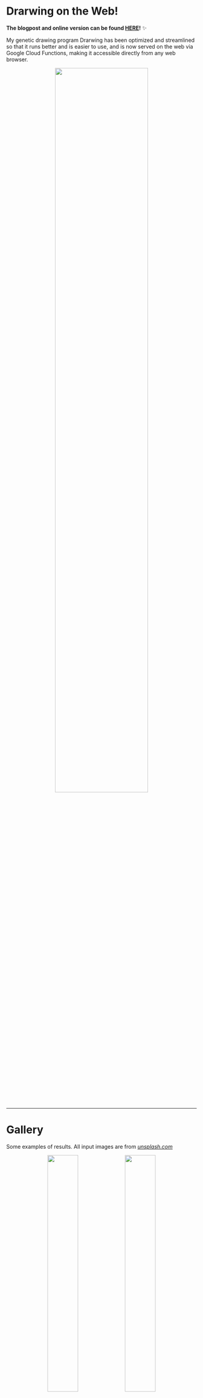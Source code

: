
# Drarwing on the Web!

**The blogpost and online version can be found [HERE](https://www.berryvansomeren.com/posts/drarwing_web)!** ✨

My genetic drawing program Drarwing has been optimized and streamlined so that it runs better and is easier to use,
and is now served on the web via Google Cloud Functions, making it accessible directly from any web browser.

<div align="center">
    <img src="./_doc/finch_via_drarwing_web_canvas_gif.gif" width="70%">
</div>

---

# Gallery

Some examples of results. All input images are from _[unsplash.com](https://unsplash.com/)_

<div align="center">
    <div >
        <img src="./_doc/butterfly.gif" width="40%">
        <img src="./_doc/butterfly.png" width="40%">
    </div>
    <div >
        <img src="./_doc/tiger.gif" width="40%">
        <img src="./_doc/tiger.png" width="40%">
    </div>
    <div >
        <img src="./_doc/frog.gif" width="40%">
        <img src="./_doc/frog.png" width="40%">
    </div>
    <div >
        <img src="./_doc/owl.gif" width="40%">
        <img src="./_doc/owl.png" width="40%">
    </div>
</div>

---

# BLOG: Some Nerdy Details

While the performance of Drarwing has drastically improved,
I did an interesting experiment for potentially improving it even further.
Drarwing uses an evolutionary algorithm, which includes a "selection" phase
to select which "specimen" get to live in the next "generation" of the "population".
Drarwing simply starts with a single specimen, copies it, mutates the copy,
and then checks if the copy is an improvement over the last version -
effectively using a population size of 2.
I wondered what would happen if we used a population size of 1.

Since the mutations are guided in a way that *should* improve the result,
we could try skipping the check whether the new version is an improvement.
However, in reality, not every mutation is an improvement.
We use single pixel values to determine condidate locations for new brush strokes.
However, when placing the brush stroke, not only that particular pixel is affected,
but also many pixels around it.
As a result, placing a new brush stroke might make a specimen worse than its predecessor.
This is not always a problem; it's okay if the fitness score temporarily becomes worse again,
as long is it generally improves. And this happens for many images, but not all.

Especially for images with a lot of fine grained details, or small highlights,
the evolutionary algorithm can get stuck in a loop,
where in for example 20 generations it keeps circling around the same area,
continuously overdrawing it's previous changes.
You could try to detect such a loop, but it's just way simpler to use a population size larger than 1,
and simply check for improvement.
Unfortunately, creating copies of the best specimen of the previous generation,
is quite expensive and makes the process as a whole roughly 5 times slower, which is really unfortunate.

On the other hand, without such a check to prevent getting stuck in a loop, the algorithm was not able to generate this beauty:

<div align="center">
    <img src="./_doc/fox_via_drarwing_web.png" width="70%">
</div>

---

# Continous drarwing

A new extension to this code base is the option to run Drarwing continuously. For this, the program `continuous.py` is
added in the root of the repo. In that file, you can configure a folder where images are read from. You can also
configure the set of Brushes that is rotated through.

## Tweaking for your application

If you need to tweak some things, there are some constants configured in `finch/run_continuous.py`:
- `MAXIMUM_TIME_PER_IMAGE_SECONDS`:
    This is the maximum time spent on generating the image. Note that the image may be finished before. This excludes
    the time spent displaying the finished image.
- `MINIMUM_STEP_TIME_SECONDS`:
    This is the minimum time spent putting down a single brush stroke. Effectively, this parameter can be used to
    slow down the drawing if it is going to fast for your taste. Note that it is a minimum time, a brush stroke may be
    slower than this parameter.
- `WAIT_BETWEEN_IMAGES_SECONDS`:
    This is the time spent showing the finalized image.
- `DIFF_METHOD`:
    This allows selection of what difference method is used. There are three options:
    - `DifferenceMethod.ABSOLUTE`:
        The original approach. Absolute difference between grayscale values. This is the fastest method, but it does not
        give great results when two a different color of similar brightness is already present in the image. It also
        does not perform well when "redrawing" dark parts of the image, which is not a problem when drawing on white,
        but it is when drawing over an existing image.
    - `DifferenceMethod.RELATIVE`:
        This method is similar to the absolute method, but the result is scaled to the highest-brightness value of the
        pixels. Effectively, it becomes the "percentage of difference" between the target images and the current state.
        This still does not take colour differences into account, but it performs much better in dark parts of the
        images.
    - `DifferenceMethod.DELTAE`:
        This method uses the [https://en.wikipedia.org/wiki/Color_difference](CIELAB Delta-E) approach to determine
        differences, in our case CIE76 as the nuances of later versions are not too relevant for the blunt approach we
        take. This converts the images to the CIELAB colour space and calculates the euclidean distance between those.
        This method is designed specifically to be as close as possible to how humans experience colour differences.
        This method is however the slowest of the three by some margin.
- `FULLSCREEN`:
        Whether to run the application fullscreen or in a small image for faster testing purposes

Further tweaking can be done with the `DIFF_IMAGE_FACTOR` parameters in `finch/difference_image.py` and
`finch/generate.py` - these scale down the difference image before performing expensive operations on it in order to
speed things up. The idea is that the brush strokes are so blunt, we don't need a super detailed difference image to get
virtually the same results.

## Convenience and interactive controls

As this is an application with a "GUI", we can add some convenience features. These are controlled through the keyboard.

There are three image modes:
- `m`: Show the **m**ain image, the drawing being made. This is (naturally) the default
- `d`: Show the **d**ifference image, the calculated difference between the original image and the current drawing
- `o`: Show the **o**riginal image

Furthermore, the following keys are available:
- `i`: Show debug **i**nformation such as filenames, used brush and performance metrics
- `l`:
    **L**ock the image. This can have two effects: When selected while drawing, it prevents the drawing from being
    "finished", it will continued to be updated beyond the target score or timelimits. If selected while showing the
    finished image, it will merely prevent automatically rotating to the next image.
- `n`: Select the **n**ext image. Note that this ignores the locked mode.

Press `ESCAPE` to end the application

